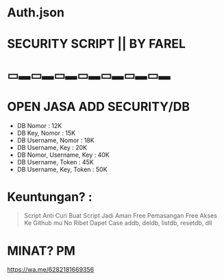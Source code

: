 # Auth.json
# SECURITY SCRIPT || BY FAREL
# ▭▬▭▬▭▬▭▬▭▬▭▬▭▬
# OPEN JASA ADD SECURITY/DB
* DB Nomor : 12K
* DB Key, Nomor : 15K
* DB Username, Nomor : 18K
* DB Username, Key : 20K
* DB Nomor, Username, Key : 40K
* DB Username, Token : 45K
* DB Username, Key, Token : 50K
# Keuntungan? :
> Script Anti Curi
> Buat Script Jadi Aman
> Free Pemasangan
> Free Akses Ke Github mu
> No Ribet
> Dapet Case addb, deldb, listdb, resetdb, dll
# MINAT? PM
https://wa.me/6282181669356
